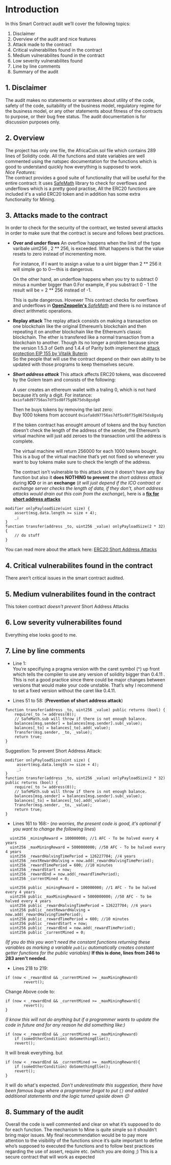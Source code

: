 # Introduction
In this Smart Contract audit we’ll cover the following topics:
1. Disclaimer
2. Overview of the audit and nice features
3. Attack made to the contract
4. Critical vulnerabilites found in the contract
5. Medium vulnerabilites found in the contract
6. Low severity vulnerabilites found
7. Line by line comments
8. Summary of the audit

## 1. Disclaimer
The audit makes no statements or warrantees about utility of the code, safety of the code, suitability of the business model, regulatory regime for the business model, or any other statements about fitness of the contracts to purpose, or their bug free status. The audit documentation is for discussion purposes only.
## 2. Overview
The project has only one file, the AfricaCoin.sol file which contains 289 lines of Solidity code. All the functions and state variables are well commented using the natspec documentation for the functions which is good to understand quickly how everything is supposed to work.  
*Nice Features:*  
The contract provides a good suite of functionality that will be useful for the entire contract:
It uses [SafeMath](https://github.com/OpenZeppelin/zeppelin-solidity/blob/master/contracts/math/SafeMath.sol) library to check for overflows and underflows which is a pretty good practise, All the ERC20 functions are included it's a valid ERC20 token and in addition has some extra functionality for Mining.

## 3. Attacks made to the contract
In order to check for the security of the contract, we tested several attacks in order to make sure that the contract is secure and follows best practices.
* **Over and under flows**
An overflow happens when the limit of the type varibale uint256 , 2 ** 256, is exceeded. What happens is that the value resets to zero instead of incrementing more.  
  
  For instance, if I want to assign a value to a uint bigger than 2 ** 256 it will simple go to 0 — this is dangerous.  
  
  On the other hand, an underflow happens when you try to subtract 0 minus a number bigger than 0.For example, if you substract 0 - 1 the result will be = 2 ** 256 instead of -1.  
  
  This is quite dangerous. Hovewer This contract checks for overflows and underflows in [**OpenZeppelin's** *SafeMath*](https://github.com/OpenZeppelin/zeppelin-solidity/blob/master/contracts/math/SafeMath.sol) and there is no instance of direct arithmetic operations.  
* **Replay attack**
The replay attack consists on making a transaction on one blockchain like the original Ethereum’s blockchain and then repeating it on another blockchain like the Ethereum’s classic blockchain.
The ether is transfered like a normal transaction from a blockchain to another.
Though its no longer a problem because since the version 1.5.3 of Geth and 1.4.4 of Parity both implement the [attack protection EIP 155 by Vitalik Buterin](https://github.com/ethereum/EIPs/blob/master/EIPS/eip-155.md)  
So the people that will use the contract depend on their own ability to be updated with those programs to keep themselves secure.

* _**Short address attack**_
This attack affects ERC20 tokens, was discovered by the Golem team and consists of the following:

  A user creates an ethereum wallet with a traling 0, which is not hard because it’s only a digit. For instance: `0xiofa8d97756as7df5sd8f75g8675ds8gsdg0`  

  Then he buys tokens by removing the last zero:  
  Buy 1000 tokens from account `0xiofa8d97756as7df5sd8f75g8675ds8gsdg`  

  If the token contract has enought amount of tokens and the buy function doesn’t check the length of the address of the sender, the Ethereum’s virtual machine will just add zeroes to the transaction until the address is complete.  

  The virtual machine will return 256000 for each 1000 tokens bought. This is a bug of the virtual machine that’s yet not fixed so whenever you want to buy tokens make sure to check the length of the address.  

  The contract isn’t vulnerable to this attack since it doesn't have any Buy function but also it **does NOTHING to prevent** the *short address attack* during **ICO** or in an **exchange** (*it will just depend if the ICO contract or exchange server checks the length of data, if they don't, short address attacks would drain out this coin from the exchange*), here is a [**fix for short address attacks**](https://www.reddit.com/r/ethereum/comments/63s917/worrysome_bug_exploit_with_erc20_token/dfwmhc3/?st=j9caq2b9&sh=23654dfc)
``` solidity
modifier onlyPayloadSize(uint size) {  
    assert(msg.data.length >= size + 4);  
    _;  
}  
function transfer(address _to, uint256 _value) onlyPayloadSize(2 * 32) {  
	// do stuff  
}  
```
You can read more about the attack here: [ERC20 Short Address Attacks](http://vessenes.com/the-erc20-short-address-attack-explained/)

## 4. Critical vulnerabilites found in the contract
There aren’t critical issues in the smart contract audited.
## 5. Medium vulnerabilites found in the contract
This token contract *doesn't prevent* Short Address Attacks
## 6. Low severity vulnerabilites found
Everything else looks good to me.
## 7. Line by line comments

* Line 1:  
You’re specifiying a pragma version with the caret symbol (^) up front which tells the compiler to use any version of solidity bigger than 0.4.11 .  
This is not a good practice since there could be major changes between versions that would make your code unstable. That’s why I recommend to set a fixed version without the caret like 0.4.11.

* Lines 51 to 58: (**Prevention of short address attack**)  
```
function transfer(address _to, uint256 _value) public returns (bool) {
    require(_to != address(0));
    // SafeMath.sub will throw if there is not enough balance.
    balances[msg.sender] = balances[msg.sender].sub(_value);
    balances[_to] = balances[_to].add(_value);
    Transfer(msg.sender, _to, _value);
    return true;
}
```
Suggestion: To prevent Short Address Attack:

```
modifier onlyPayloadSize(uint size) {
     assert(msg.data.length >= size + 4);
     _;
}
function transfer(address _to, uint256 _value) onlyPayloadSize(2 * 32) public returns (bool) {
    require(_to != address(0));
    // SafeMath.sub will throw if there is not enough balance.
    balances[msg.sender] = balances[msg.sender].sub(_value);
    balances[_to] = balances[_to].add(_value);
    Transfer(msg.sender, _to, _value);
    return true;
}
```

* Lines 161 to 168:- (*no worries, the present code is good, it's optional if you want to change the following lines*)  
```
  uint256 _miningReward = 100000000; //1 AFC - To be halved every 4 years
  uint256 _maxMiningReward = 5000000000; //50 AFC - To be halved every 4 years
  uint256 _rewardHalvingTimePeriod = 126227704; //4 years
  uint256 _nextRewardHalving = now.add(_rewardHalvingTimePeriod);
  uint256 _rewardTimePeriod = 600; //10 minutes
  uint256 _rewardStart = now;
  uint256 _rewardEnd = now.add(_rewardTimePeriod);
  uint256 _currentMined = 0;
```


```
  uint256 public _miningReward = 100000000; //1 AFC - To be halved every 4 years
  uint256 public _maxMiningReward = 5000000000; //50 AFC - To be halved every 4 years
  uint256 public _rewardHalvingTimePeriod = 126227704; //4 years
  uint256 public _nextRewardHalving = now.add(_rewardHalvingTimePeriod);
  uint256 public _rewardTimePeriod = 600; //10 minutes
  uint256 public _rewardStart = now;
  uint256 public _rewardEnd = now.add(_rewardTimePeriod);
  uint256 public _currentMined = 0;
```

*(If you do this you won't need the constant functions returning these variables as marking a variable `public` automatically creates constant getter functions for the public variables)*
**If this is done, lines from 246 to 283 aren't needed.**

* Lines 218 to 219:  
```
if (now < _rewardEnd && _currentMined >= _maxMiningReward)
        revert();
```
Change Above code to:
```
if (now < _rewardEnd && _currentMined >= _maxMiningReward){
        revert();
}
```
*(I know this will not do anything but if a programmer wants to update the code in future and for any reason he did something like:)*

```
if (now < _rewardEnd && _currentMined >= _maxMiningReward)
	if (someOtherCondition) doSomethingElse();
	revert();
```

It will break everything.
but
```
if (now < _rewardEnd && _currentMined >= _maxMiningReward){
	if (someOtherCondition) doSomethingElse();
	revert();
}
```
it will do what's expected.
*Don't underestimate this suggestion, there have been famous bugs where a programmer forgot to put `{}` and added additional statements and the logic turned upside down 😉*


## 8. Summary of the audit
Overall the code is well commented and clear on what it’s supposed to do for each function.
The mechanism to Mine is quite simple so it shouldn’t bring major issues.
My final recommendation would be to pay more attention to the visibility of the functions since it’s quite important to define who’s supposed to executed the functions and to follow best practices regarding the use of assert, require etc. (which you are doing ;)
This is a secure contract that will work as expected
